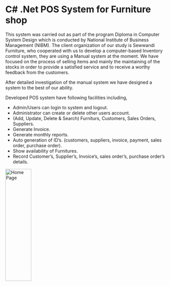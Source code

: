 <h1>C# .Net POS System for Furniture shop</h1>
<p>This system was carried out as part of the program Diploma in Computer System Design which is conducted by National Institute of Business Management (NIBM). 
The client organization of our study is Sewwandi Furniture, who cooperated with us to develop a computer-based Inventory control system, they are using a Manual system at the moment. 
We have focused on the process of selling items and mainly the maintaining of the stocks in order to provide a satisfied service and to receive a worthy feedback from the customers. 
 
After detailed investigation of the manual system we have designed a system to the best of our ability. 

Developed POS system have following facilities including,
<ul>
<li>Admin/Users can login to system and logout.</li>
<li>Administrator can create or delete other users account.</li>
<li>(Add, Update, Delete & Search) Furniturs, Customers, Sales Orders, Suppliers.</li>
<li>Generate Invoice.</li> 
<li>Generate monthly reports.</li>
<li>Auto generation of ID’s. (customers, suppliers, invoice, payment, sales order, purchase order).</li>
<li>Show availability of Furnitures.</li>
<li>Record Customer’s, Supplier’s, Invoice’s, sales order’s, purchase order’s details.</li>
</ul>
</p>

<img src="https://user-images.githubusercontent.com/36332204/221183715-3a11a00d-0c6f-48e6-a7a8-2c77b0939a65.png" width="40%" height="30%" alt="Home Page" align="center"/>
